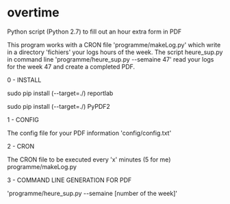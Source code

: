 # overtime

Python script (Python 2.7) to fill out an hour extra form in PDF

This program works with a CRON file 'programme/makeLog.py' which write in a directory 'fichiers' your logs hours of the week.
The script heure_sup.py in command line 'programme/heure_sup.py --semaine 47' read your logs for the week 47 and create a completed PDF.


0 - INSTALL

sudo pip install (--target=./) reportlab

sudo pip install (--target=./) PyPDF2

1 - CONFIG

The config file for your PDF information 'config/config.txt'

2 - CRON

The CRON file to be executed every 'x' minutes (5 for me)
programme/makeLog.py

3 - COMMAND LINE GENERATION FOR PDF

'programme/heure_sup.py --semaine [number of the week]'


